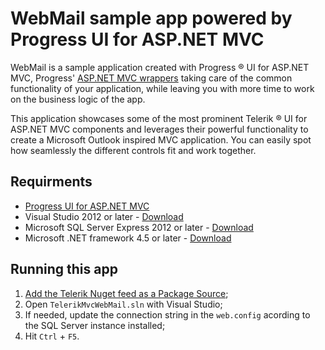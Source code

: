 # WebMail sample app powered by Progress UI for ASP.NET MVC

WebMail is a sample application created with Progress &reg; UI for ASP.NET MVC, Progress' [ASP.NET MVC wrappers](http://www.telerik.com/aspnet-mvc) taking care of the common functionality of your application, while leaving you with more time to work on the business logic of the app.

This application showcases some of the most prominent Telerik ® UI for ASP.NET MVC components and leverages their powerful functionality to create a Microsoft Outlook inspired MVC application. You can easily spot how seamlessly the different controls fit and work together.


## Requirments

* [Progress UI for ASP.NET MVC](http://www.telerik.com/aspnet-mvc)
* Visual Studio 2012 or later - [Download](https://www.microsoft.com/en-us/download/details.aspx?id=30682)
* Microsoft SQL Server Express 2012 or later - [Download](https://www.microsoft.com/en-us/download/details.aspx?id=29062)
* Microsoft .NET framework 4.5 or later - [Download](https://www.microsoft.com/en-us/download/details.aspx?id=30653)

## Running this app

1. [Add the Telerik Nuget feed as a Package Source](http://docs.telerik.com/aspnet-mvc/getting-started/nuget-install);
1. Open `TelerikMvcWebMail.sln` with Visual Studio;
1. If needed, update the connection string in the `web.config` acording to the SQL Server instance installed;   
1. Hit `Ctrl` + `F5`.

